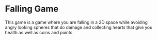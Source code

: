 # Falling Game

This game is a game where you are falling in a 2D space while avoiding angry looking spheres that do damage and collecting hearts that give you health as well as coins and points.

